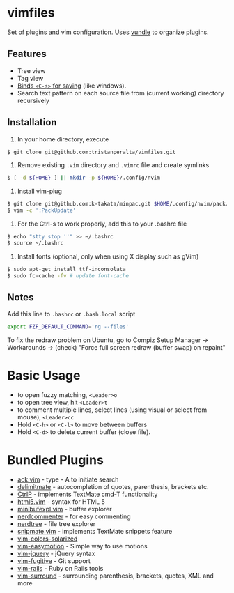 # vimfiles

Set of plugins and vim configuration. Uses [vundle](https://github.com/gmarik/vundle) to organize plugins.

## Features
 * Tree view
 * Tag view
 * [Binds `<C-s>` for saving](http://sigttou.com/vim-ctrl-s) (like windows).
 * Search text pattern on each source file from (current working) directory recursively

## Installation
1. In your home directory, execute

```bash
$ git clone git@github.com:tristanperalta/vimfiles.git
```

1. Remove existing `.vim` directory and `.vimrc` file and create symlinks

```bash
$ [ -d ${HOME} ] || mkdir -p ${HOME}/.config/nvim
```

1. Install vim-plug

```bash
$ git clone git@github.com:k-takata/minpac.git $HOME/.config/nvim/pack/minpac/opt/minpac
$ vim -c ':PackUpdate'
```

1. For the Ctrl-s to work properly, add this to your .bashrc file

```bash
$ echo "stty stop ''" >> ~/.bashrc
$ source ~/.bashrc
```

1. Install fonts (optional, only when using X display such as gVim)

```bash
$ sudo apt-get install ttf-inconsolata
$ sudo fc-cache -fv # update font-cache
```

## Notes

Add this line to `.bashrc` or `.bash.local` script
```sh
export FZF_DEFAULT_COMMAND='rg --files'
```

To fix the redraw problem on Ubuntu, go to Compiz Setup Manager &rarr; Workarounds &rarr; (check) "Force full screen redraw (buffer swap) on repaint"

# Basic Usage
 * to open fuzzy matching, `<Leader>o`
 * to open tree view, hit `<Leader>t`
 * to comment multiple lines, select lines
   (using visual or select from mouse), `<Leader>cc`
 * Hold `<C-h>` or `<C-l>` to move between buffers
 * Hold `<C-d>` to delete current buffer (close file).

# Bundled Plugins
 * [ack.vim](https://github.com/mileszs/ack.vim) - type <leader> - A to initiate search
 * [delimitmate](https://github.com/Raimondi/delimitMate.git) - autocompletion of quotes, parenthesis, brackets etc.
 * [CtrlP](https://github.com/kien/ctrlp.vim) - implements TextMate cmd-T functionality
 * [html5.vim](https://github.com/othree/html5.vim.git) - syntax for HTML 5
 * [minibufexpl.vim](https://github.com/fholgado/minibufexpl.vim.git) - buffer explorer
 * [nerdcommenter](https://github.com/scrooloose/nerdcommenter.git) - for easy commenting
 * [nerdtree](https://github.com/scrooloose/nerdtree.git) - file tree explorer
 * [snipmate.vim](https://github.com/msanders/snipmate.vim.git) - implements TextMate snippets feature
 * [vim-colors-solarized](https://github.com/altercation/vim-colors-solarized.git)
 * [vim-easymotion](https://github.com/Lokaltog/vim-easymotion.git) - Simple way to use motions
 * [vim-jquery](https://github.com/itspriddle/vim-jquery.git) - jQuery syntax
 * [vim-fugitive](https://github.com/tpope/vim-fugitive.git) - Git support
 * [vim-rails](https://github.com/tpope/vim-rails.git) - Ruby on Rails tools
 * [vim-surround](https://github.com/tpope/vim-surround.git) - surrounding parenthesis, brackets, quotes, XML and more
